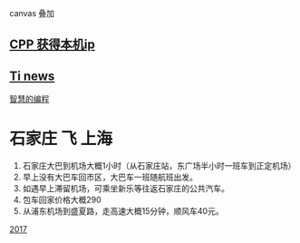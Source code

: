 
canvas 叠加


## [CPP 获得本机ip](CPP_IP.html)

## [Ti news](news.html)

[智慧的编程](http://www.yinwang.org/blog-cn/2015/11/21/programming-philosophy)


# 石家庄 飞 上海

1. 石家庄大巴到机场大概1小时（从石家庄站，东广场半小时一班车到正定机场）
2. 早上没有大巴车回市区，大巴车一班随航班出发。
3. 如遇早上滞留机场，可乘坐新乐等往返石家庄的公共汽车。
4. 包车回家价格大概290
5. 从浦东机场到盛夏路，走高速大概15分钟，顺风车40元。

[2017](2017.html)

